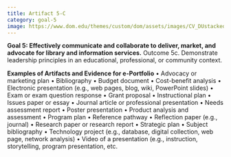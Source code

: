 ```yaml
---
title: Artifact 5-C
category: goal-5
image: https://www.dom.edu/themes/custom/dom/assets/images/CV_DUstacked_PMS295.png
---
```


**Goal 5: Effectively communicate and collaborate to deliver, market, and advocate for library and information services.**
Outcome 5c. Demonstrate leadership principles in an educational, professional, or community context.

**Examples of Artifacts and Evidence for e-Portfolio**
• Advocacy or marketing plan
• Bibliography
• Budget document
• Cost-benefit analysis
• Electronic presentation (e.g., web pages, blog, wiki, PowerPoint slides)
• Exam or exam question response
• Grant proposal
• Instructional plan
• Issues paper or essay
• Journal article or professional presentation
• Needs assessment report
• Poster presentation
• Product analysis and assessment
• Program plan
• Reference pathway
• Reflection paper (e.g., journal)
• Research paper or research report
• Strategic plan
• Subject bibliography
• Technology project (e.g., database, digital collection, web page, network analysis)
• Video of a presentation (e.g., instruction, storytelling, program presentation, etc.